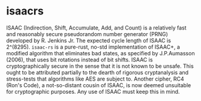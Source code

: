# isaacrs
ISAAC (Indirection, Shift, Accumulate, Add, and Count) is a relatively fast and reasonably secure pseudorandom number generator (PRNG) developed by R. Jenkins Jr.
The expected cycle length of ISAAC is 2^(8295). `isaac-rs` is a pure-rust, no-std implementation of ISAAC+, a modified algorithm that eliminates bad states, as specified by J.P.Aumasson (2006), that uses bit rotations instead of bit shifts.
ISAAC is cryptographically secure in the sense that it is not known to be unsafe. This ought to be attributed partially to the dearth of rigorous cryptanalysis and stress-tests that algorithms like AES are subject to. Another cipher, RC4 (Ron's Code), a not-so-distant cousin of ISAAC, is now deemed unsuitable for cryptographic purposes.
Any use of ISAAC must keep this in mind.